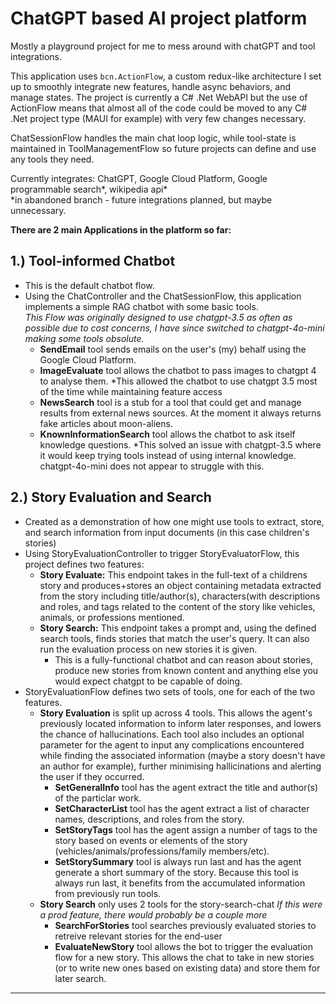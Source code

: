# ChatGPT based AI project platform
Mostly a playground project for me to mess around with chatGPT and tool integrations.   

This application uses `bcn.ActionFlow`, a custom redux-like architecture I set up to smoothly integrate new features, handle async behaviors, and manage states.
The project is currently a C# .Net WebAPI but the use of ActionFlow means that almost all of the code could be moved to any C# .Net project type (MAUI for example) with very few changes necessary. 

ChatSessionFlow handles the main chat loop logic, while tool-state is maintained in ToolManagementFlow so future projects can define and use any tools they need. 
   
Currently integrates: ChatGPT, Google Cloud Platform, Google programmable search*, wikipedia api*   
*in abandoned branch - future integrations planned, but maybe unnecessary.


**There are 2 main Applications in the platform so far:**



## 1.) Tool-informed Chatbot
   - This is the default chatbot flow.
   - Using the ChatController and the ChatSessionFlow, this application implements a simple RAG chatbot with some basic tools.   
*This Flow was originally designed to use chatgpt-3.5 as often as possible due to cost concerns, I have since switched to chatgpt-4o-mini making some tools obsolute.*
        - **SendEmail** tool sends emails on the user's (my) behalf using the Google Cloud Platform.
        - **ImageEvaluate** tool allows the chatbot to pass images to chatgpt 4 to analyse them. *This allowed the chatbot to use chatgpt 3.5 most of the time while maintaining feature access
        - **NewsSearch** tool is a stub for a tool that could get and manage results from external news sources. At the moment it always returns fake articles about moon-aliens.
        - **KnownInformationSearch** tool allows the chatbot to ask itself knowledge questions. *This solved an issue with chatgpt-3.5 where it would keep trying tools instead of using internal knowledge. chatgpt-4o-mini does not appear to struggle with this.


## 2.) Story Evaluation and Search
   - Created as a demonstration of how one might use tools to extract, store, and search information from input documents (in this case children's stories)
   - Using StoryEvaluationController to trigger StoryEvaluatorFlow, this project defines two features:
        - **Story Evaluate:** This endpoint takes in the full-text of a childrens story and produces+stores an object containing metadata extracted from the story including title/author(s), characters(with descriptions and roles, and tags related to the content of the story like vehicles, animals, or professions mentioned.
        - **Story Search:** This endpoint takes a prompt and, using the defined search tools, finds stories that match the user's query. It can also run the evaluation process on new stories it is given.
             - This is a fully-functional chatbot and can reason about stories, produce new stories from known content and anything else you would expect chatgpt to be capable of doing.
   - StoryEvaluationFlow defines two sets of tools, one for each of the two features.
        - **Story Evaluation** is split up across 4 tools. This allows the agent's previously located information to inform later responses, and lowers the chance of hallucinations. Each tool also includes an optional parameter for the agent to input any complications encountered while finding the associated information (maybe a story doesn't have an author for example), further minimising hallicinations and alerting the user if they occurred. 
             - **SetGeneralInfo** tool has the agent extract the title and author(s) of the particlar work.
             - **SetCharacterList** tool has the agent extract a list of character names, descriptions, and roles from the story.
             - **SetStoryTags** tool has the agent assign a number of tags to the story based on events or elements of the story (vehicles/animals/professions/family members/etc).
             - **SetStorySummary** tool is always run last and has the agent generate a short summary of the story. Because this tool is always run last, it benefits from the accumulated information from previously run tools.
        - **Story Search** only uses 2 tools for the story-search-chat *If this were a prod feature, there would probably be a couple more*
            - **SearchForStories** tool searches previously evaluated stories to retreive relevant stories for the end-user
            - **EvaluateNewStory** tool allows the bot to trigger the evaluation flow for a new story. This allows the chat to take in new stories (or to write new ones based on existing data) and store them for later search.
         
---
